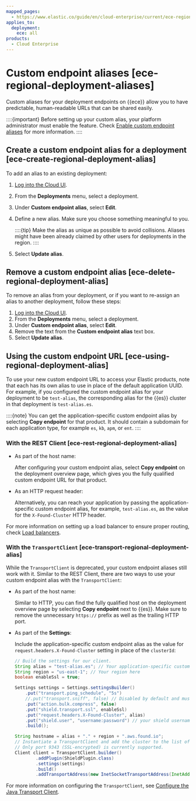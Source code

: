 ```yaml
---
mapped_pages:
  - https://www.elastic.co/guide/en/cloud-enterprise/current/ece-regional-deployment-aliases.html
applies_to:
  deployment:
    ece: all
products:
  - Cloud Enterprise
---
```


# Custom endpoint aliases [ece-regional-deployment-aliases]

Custom aliases for your deployment endpoints on {{ece}} allow you to have predictable, human-readable URLs that can be shared easily.

::::{important}
Before setting up your custom alias, your platform administrator must enable the feature. Check [Enable custom endpoint aliases](enable-custom-endpoint-aliases.md) for more information.
::::

## Create a custom endpoint alias for a deployment [ece-create-regional-deployment-alias]

To add an alias to an existing deployment:

1. [Log into the Cloud UI](log-into-cloud-ui.md).
2. From the **Deployments** menu, select a deployment.
3. Under **Custom endpoint alias**, select **Edit**.
4. Define a new alias. Make sure you choose something meaningful to you.

    ::::{tip}
    Make the alias as unique as possible to avoid collisions. Aliases might have been already claimed by other users for deployments in the region.
    ::::

5. Select **Update alias**.

## Remove a custom endpoint alias [ece-delete-regional-deployment-alias]

To remove an alias from your deployment, or if you want to re-assign an alias to another deployment, follow these steps:

1. [Log into the Cloud UI](log-into-cloud-ui.md).
2. From the **Deployments** menu, select a deployment.
3. Under **Custom endpoint alias**, select **Edit**.
4. Remove the text from the **Custom endpoint alias** text box.
5. Select **Update alias**.

## Using the custom endpoint URL [ece-using-regional-deployment-alias]

To use your new custom endpoint URL to access your Elastic products, note that each has its own alias to use in place of the default application UUID. For example, if you configured the custom endpoint alias for your deployment to be `test-alias`, the corresponding alias for the {{es}} cluster in that deployment is `test-alias.es`.

::::{note}
You can get the application-specific custom endpoint alias by selecting **Copy endpoint** for that product. It should contain a subdomain for each application type, for example `es`, `kb`, `apm`, or `ent`.
::::

### With the REST Client [ece-rest-regional-deployment-alias]

* As part of the host name:

    After configuring your custom endpoint alias, select **Copy endpoint** on the deployment overview page, which gives you the fully qualified custom endpoint URL for that product.

* As an HTTP request header:

    Alternatively, you can reach your application by passing the application-specific custom endpoint alias, for example, `test-alias.es`, as the value for the `X-Found-Cluster` HTTP header.


For more information on setting up a load balancer to ensure proper routing, check [Load balancers](ece-load-balancers.md).


### With the `TransportClient` [ece-transport-regional-deployment-alias]

While the `TransportClient` is deprecated, your custom endpoint aliases still work with it. Similar to the REST Client, there are two ways to use your custom endpoint alias with the `TransportClient`:

* As part of the host name:

    Similar to HTTP, you can find the fully qualified host on the deployment overview page by selecting **Copy endpoint** next to {{es}}. Make sure to remove the unnecessary `https://` prefix as well as the trailing HTTP port.

* As part of the **Settings**:

    Include the application-specific custom endpoint alias as the value for `request.headers.X-Found-Cluster` setting in place of the `clusterId`:

    ```java
    // Build the settings for our client.
    String alias = "test-alias.es"; // Your application-specific custom endpoint alias here
    String region = "us-east-1"; // Your region here
    boolean enableSsl = true;

    Settings settings = Settings.settingsBuilder()
        .put("transport.ping_schedule", "5s")
        //.put("transport.sniff", false) // Disabled by default and must be kept disabled.
        .put("action.bulk.compress", false)
        .put("shield.transport.ssl", enableSsl)
        .put("request.headers.X-Found-Cluster", alias)
        .put("shield.user", "username:password") // your shield username and password
        .build();

    String hostname = alias + "." + region + ".aws.found.io";
    // Instantiate a TransportClient and add the cluster to the list of addresses to connect to.
    // Only port 9343 (SSL-encrypted) is currently supported.
    Client client = TransportClient.builder()
            .addPlugin(ShieldPlugin.class)
            .settings(settings)
            .build()
            .addTransportAddress(new InetSocketTransportAddress(InetAddress.getByName(hostname), 9343));
    ```


For more information on configuring the `TransportClient`, see [Configure the Java Transport Client](elasticsearch-java://reference/index.md).

